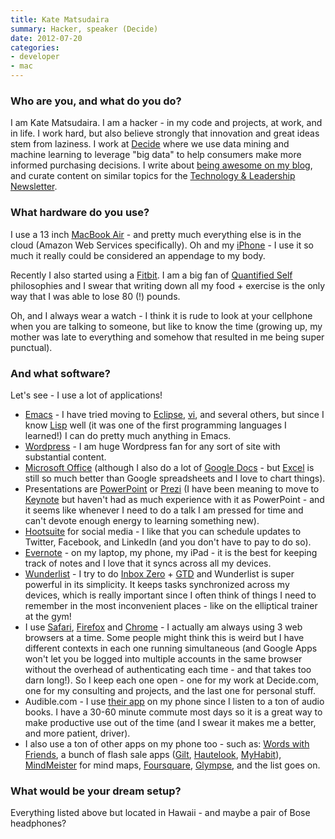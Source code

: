 ```yaml
---
title: Kate Matsudaira
summary: Hacker, speaker (Decide)
date: 2012-07-20
categories:
- developer
- mac
---
```


### Who are you, and what do you do?
 
I am Kate Matsudaira. I am a hacker - in my code and projects, at work, and in life. I work hard, but also believe strongly that innovation and great ideas stem from laziness. I work at [Decide](https://www.decide.com/ "A site for deciding when to buy or wait for a product.") where we use data mining and machine learning to leverage "big data" to help consumers make more informed purchasing decisions. I write about [being awesome on my blog](http://katemats.com/ "Kate's weblog."), and curate content on similar topics for the [Technology & Leadership Newsletter](http://www.techleadershipnews.com/ "A weekly tech newsletter.").
 
### What hardware do you use?
 
I use a 13 inch [MacBook Air][macbook-air] - and pretty much everything else is in the cloud (Amazon Web Services specifically). Oh and my [iPhone][iphone-4s] - I use it so much it really could be considered an appendage to my body.
 
Recently I also started using a [Fitbit][]. I am a big fan of [Quantified Self](http://quantifiedself.com/ "A site about persuing self-knowledge via tracking stats and numbers.") philosophies and I swear that writing down all my food + exercise is the only way that I was able to lose 80 (!) pounds. 
 
Oh, and I always wear a watch - I think it is rude to look at your cellphone when you are talking to someone, but like to know the time (growing up, my mother was late to everything and somehow that resulted in me being super punctual).
 
### And what software?
 
Let's see - I use a lot of applications! 
 
*  [Emacs][] - I have tried moving to [Eclipse][], [vi][], and several others, but since I know [Lisp][] well (it was one of the first programming languages I learned!) I can do pretty much anything in Emacs.
*  [Wordpress][] - I am huge Wordpress fan for any sort of site with substantial content.
*  [Microsoft Office][office] (although I also do a lot of [Google Docs][google-docs] - but [Excel][] is still so much better than Google spreadsheets and I love to chart things).
*  Presentations are [PowerPoint][] or [Prezi][] (I have been meaning to move to [Keynote][] but haven't had as much experience with it as PowerPoint - and it seems like whenever I need to do a talk I am pressed for time and can't devote enough energy to learning something new).
*  [Hootsuite][] for social media - I like that you can schedule updates to Twitter, Facebook, and LinkedIn (and you don't have to pay to do so).
*  [Evernote][] - on my laptop, my phone, my iPad - it is the best for keeping track of notes and I love that it syncs across all my devices.
*  [Wunderlist][] - I try to do [Inbox Zero](http://www.43folders.com/izero "The art of keeping your inbox empty.") + [GTD](https://en.wikipedia.org/wiki/Getting_Things_Done "The Wikipedia entry on Getting Things Done.") and Wunderlist is super powerful in its simplicity. It keeps tasks synchronized across my devices, which is really important since I often think of things I need to remember in the most inconvenient places - like on the elliptical trainer at the gym!
*  I use [Safari][], [Firefox][] and [Chrome][] - I actually am always using 3 web browsers at a time. Some people might think this is weird but I have different contexts in each one running simultaneous (and Google Apps won't let you be logged into multiple accounts in the same browser without the overhead of authenticating each time - and that takes too darn long!). So I keep each one open - one for my work at Decide.com, one for my consulting and projects, and the last one for personal stuff. 
*  Audible.com - I use [their app][audible-ios] on my phone since I listen to a ton of audio books. I have a 30-60 minute commute most days so it is a great way to make productive use out of the time (and I swear it makes me a better, and more patient, driver).
*  I also use a ton of other apps on my phone too - such as: [Words with Friends][words-with-friends-ios], a bunch of flash sale apps ([Gilt][gilt-ios], [Hautelook][hautelook-ios], [MyHabit][myhabit-ios]), [MindMeister][mindmeister-ios] for mind maps, [Foursquare][foursquare-ios], [Glympse][glympse-ios], and the list goes on.
 
### What would be your dream setup?
 
Everything listed above but located in Hawaii - and maybe a pair of Bose headphones?

[audible-ios]: https://itunes.apple.com/us/app/audible/id379693831 "An app for the audio book service."
[chrome]: https://www.google.com/intl/en/chrome/browser/ "A WebKit-based browser, where each tab runs in its own thread."
[eclipse]: https://www.eclipse.org/ "A flexible, open-source IDE."
[emacs]: http://www.gnu.org/software/emacs/ "A free open-source text editor."
[evernote]: https://evernote.com/ "Online software for capturing notes."
[excel]: https://products.office.com/en-us/excel "A spreadsheet application."
[firefox]: https://www.mozilla.org/en-US/firefox/new/ "A cross-platform open-source web browser."
[fitbit]: http://www.fitbit.com/ "A personal fitness tracking device."
[foursquare-ios]: https://itunes.apple.com/us/app/foursquare/id306934924 "An iPhone client for the social location game."
[gilt-ios]: https://itunes.apple.com/us/app/gilt-on-the-go/id331804452 "An app for the bargain designer clothes service."
[glympse-ios]: https://itunes.apple.com/us/app/glympse-free-location-share/id330316698 "A personal location sharing app."
[google-docs]: https://en.wikipedia.org/wiki/Google_Docs "A web-based office suite."
[hautelook-ios]: https://itunes.apple.com/us/app/hautelook/id390783984 "An app for the bargain designer clothes service."
[hootsuite]: https://hootsuite.com/ "A social media management service."
[iphone-4s]: https://en.wikipedia.org/wiki/IPhone_4S "A smartphone."
[keynote]: https://www.apple.com/keynote/ "Presentation software for the Mac."
[lisp]: https://en.wikipedia.org/wiki/Lisp_(programming_language) "An old programming language."
[macbook-air]: https://www.apple.com/macbook-air/ "A very thin laptop."
[mindmeister-ios]: https://itunes.apple.com/us/app/mindmeister-mind-mapping/id291226775 "An app for the mind mapping service."
[myhabit-ios]: https://itunes.apple.com/us/app/myhabit/id435253220 "An app for the bargain designer clothes service."
[office]: https://products.office.com/en-us/home "An office productivity suite."
[powerpoint]: https://products.office.com/en-us/powerpoint "Presentation software."
[prezi]: http://web.archive.org/web/20221224004243/https://prezi.com/ "Web-based presentations."
[safari]: https://www.apple.com/safari/ "A fast web browser."
[vi]: https://en.wikipedia.org/wiki/Vi "A command-line text editor."
[wordpress]: https://wordpress.com/ "Weblog publishing software."
[words-with-friends-ios]: https://itunes.apple.com/us/app/words-with-friends/id322852954 "A word game for the iPhone."
[wunderlist]: http://web.archive.org/web/20210128064548/https://www.wunderlist.com/ "A cloud-syncing to-do manager."
